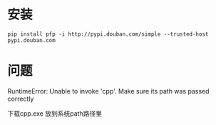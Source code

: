 # 安装
```
pip install pfp -i http://pypi.douban.com/simple --trusted-host pypi.douban.com
```
# 问题

RuntimeError: Unable to invoke 'cpp'. Make sure its path was passed correctly

下载cpp.exe 放到系统path路径里

